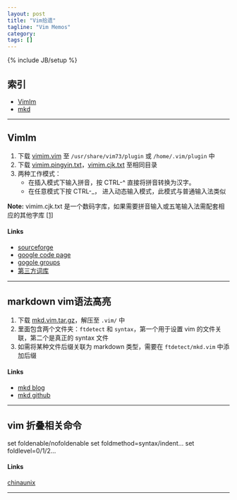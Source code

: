 ```yaml
---
layout: post
title: "Vim拾遗"
tagline: "Vim Memos"
category: 
tags: []
---
```

{% include JB/setup %}

索引
----

*   [VimIm](##VimIm)
*   [mkd](##markdown)

---------------------------

## VimIm

1.  下载 [vimim.vim][1] 至 `/usr/share/vim73/plugin` 或 `/home/.vim/plugin` 中 
2.  下载 [vimim.pingyin.txt][2]，[vimim.cjk.txt][3] 至相同目录
3.  两种工作模式：
    *   在插入模式下输入拼音，按 CTRL-^ 直接将拼音转换为汉字。
    *   在任意模式下按 CTRL-\_， 进入动态输入模式，此模式与普通输入法类似

**Note:** vimim.cjk.txt
是一个数码字库，如果需要拼音输入或五笔输入法需配套相应的其他字库 [\[1\]][4]

   [1]: http://vim.sourceforge.net/scripts/download_script.php?src_id=17150/
   [2]: http://vimim-data.googlecode.com/svn/trunk/data/vimim.pinyin.txt/
   [3]: http://vimim.googlecode.com/svn/trunk/plugin/vimim.cjk.txt/
   [4]: http://groups.google.com/forum/?fromgroups#!topic/vimim/zWdi6QqKdLk/

#### Links

*   [sourceforge](http://vim.sourceforge.net/scripts/script.php?script_id=2506)
*   [google code page](http://vimim.googlecode.com/svn/vimim/vimim.big5.html#cloud)
*   [gogole groups](https://groups.google.com/forum/?fromgroups#!topic/vimim/)
*   [第三方词库](https://code.google.com/p/vimim-data/)

---------------------------

## markdown vim语法高亮

1.  下载 [mkd.vim.tar.gz][mkd]，解压至 `.vim/` 中
2.  里面包含两个文件夹：`ftdetect` 和 `syntax`，第一个用于设置 vim
    的文件关联，第二个是真正的 syntax 文件
3.  如需将某种文件后缀关联为 markdown 类型，需要在 `ftdetect/mkd.vim` 中添加后缀

   [mkd]: http://plasticboy.com/dox/vim-markdown.zip

#### Links

*   [mkd blog](http://plasticboy.com/markdown-vim-mode/)
*   [mkd github](https://github.com/plasticboy/vim-markdown/)

---------------------------

## vim 折叠相关命令

   set foldenable/nofoldenable 
   set foldmethod=syntax/indent...
   set foldlevel=0/1/2...

#### Links

[chinaunix](http://man.chinaunix.net/newsoft/vi/doc/fold.html)

----------------------------
